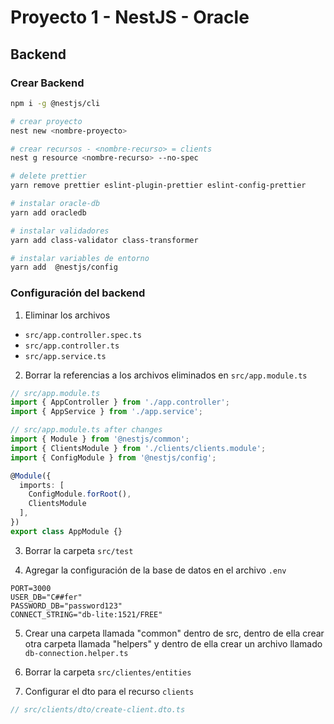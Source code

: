 # Proyecto 1 - NestJS - Oracle

## Backend

### Crear Backend

```bash
npm i -g @nestjs/cli

# crear proyecto
nest new <nombre-proyecto>

# crear recursos - <nombre-recurso> = clients
nest g resource <nombre-recurso> --no-spec

# delete prettier
yarn remove prettier eslint-plugin-prettier eslint-config-prettier

# instalar oracle-db
yarn add oracledb

# instalar validadores
yarn add class-validator class-transformer

# instalar variables de entorno
yarn add  @nestjs/config
```

### Configuración del backend

1. Eliminar los archivos

- `src/app.controller.spec.ts`
- `src/app.controller.ts`
- `src/app.service.ts`

2. Borrar la referencias a los archivos eliminados en `src/app.module.ts`

```typescript
// src/app.module.ts
import { AppController } from './app.controller';
import { AppService } from './app.service';
```

```typescript
// src/app.module.ts after changes
import { Module } from '@nestjs/common';
import { ClientsModule } from './clients/clients.module';
import { ConfigModule } from '@nestjs/config';

@Module({
  imports: [
    ConfigModule.forRoot(),
    ClientsModule
  ],
})
export class AppModule {}

```

3. Borrar la carpeta `src/test`

4. Agregar la configuración de la base de datos en el archivo `.env`

```env
PORT=3000
USER_DB="C##fer"
PASSWORD_DB="password123"
CONNECT_STRING="db-lite:1521/FREE"
```

5. Crear una carpeta llamada "common" dentro de src, dentro de ella crear otra carpeta llamada "helpers" y dentro de ella crear un archivo llamado `db-connection.helper.ts`

6. Borrar la carpeta `src/clientes/entities`

7. Configurar el dto para el recurso `clients`

```typescript
// src/clients/dto/create-client.dto.ts
```